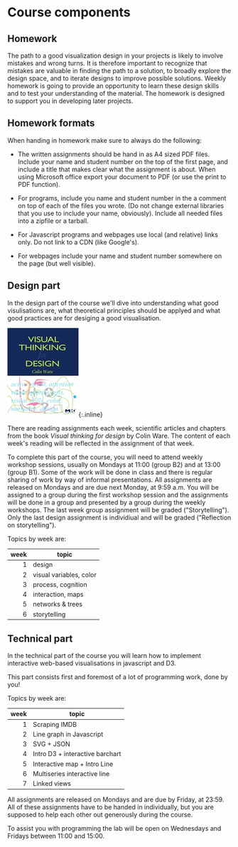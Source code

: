# Course components

## Homework

The path to a good visualization design in your projects is likely to involve
mistakes and wrong turns. It is therefore important to recognize that mistakes
are valuable in finding the path to a solution, to broadly explore the design
space, and to iterate designs to improve possible solutions. Weekly homework is
going to provide an opportunity to learn these design skills and to test your
understanding of the material. The homework is designed to support you in
developing later projects.

## Homework formats

When handing in homework make sure to always do the following:

* The written assignments should be hand in as A4 sized PDF files. Include your name and student number on
  the top of the first page, and include a title that makes clear what the assignment is  about. When using Microsoft office export your document to PDF (or use the print to PDF function).

* For programs, include you name and student number in the a comment on top
  of each of the files you wrote. (Do not change external libraries that you
  use to include your name, obviously). Include all needed files into a zipfile
  or a tarball.

* For Javascript programs and webpages use local (and relative) links only. Do
  not link to a CDN (like Google's). 

* For webpages include your name and student number somewhere on the page (but
  well visible).

  
## Design part

In the design part of the course we'll dive into understanding what good visulisations are, what theoretical principles should be applyed and what good practices are for desiging a good visualisation.

![Colin Ware](book-visual.jpg){:.inline}

There are reading assignments each week, scientific articles and chapters 
from the book *Visual thinking for design* by Colin Ware. The content of each
week's reading will be reflected in the assignment of that week.

To complete this part of the course, you will need to attend weekly workshop sessions, usually on Mondays at 11:00 (group B2) and at 13:00 (group B1). Some of the work will be done in class and there is regular sharing of work by way of informal presentations. 
All assignments are released on Mondays and are due next Monday, at 9:59 a.m.
You will be assigned to a group during the first workshop session and the assignments will be done in a group and presented by a group during the weekly workshops. The last week group assignment will be graded ("Storytelling"). Only the last design assignment is individiual and will be graded ("Reflection on storytelling"). 

Topics by week are:

| week | topic                      | 
| ---: | -------------------------- | 
|    1 | design                     | 
|    2 | visual variables, color    | 
|    3 | process, cognition         | 
|    4 | interaction, maps          | 
|    5 | networks & trees           | 
|    6 | storytelling           		|  

 

## Technical part

In the technical part of the course you will learn how to implement interactive web-based visualisations in javascript and D3.

This part consists first and foremost of a lot of programming work, done by you! 

Topics by week are:

| week | topic                           |  
| ---: | ------------------------------- |  
|    1 | Scraping IMDB                   | 
|    2 | Line graph in Javascript        |  
|    3 | SVG + JSON                      |  
|    4 | Intro D3 + interactive barchart |  
|    5 | Interactive map + Intro Line    |
|    6 | Multiseries interactive line    |
|    7 | Linked views                    |  

All assignments are released on Mondays and are due by Friday, at 23:59. All of these assignments have to be handed in individually, but you are supposed to help each other out generously during the course.

To assist you with programming the lab will be open on Wednesdays and Fridays between 11:00 and 15:00.
  


